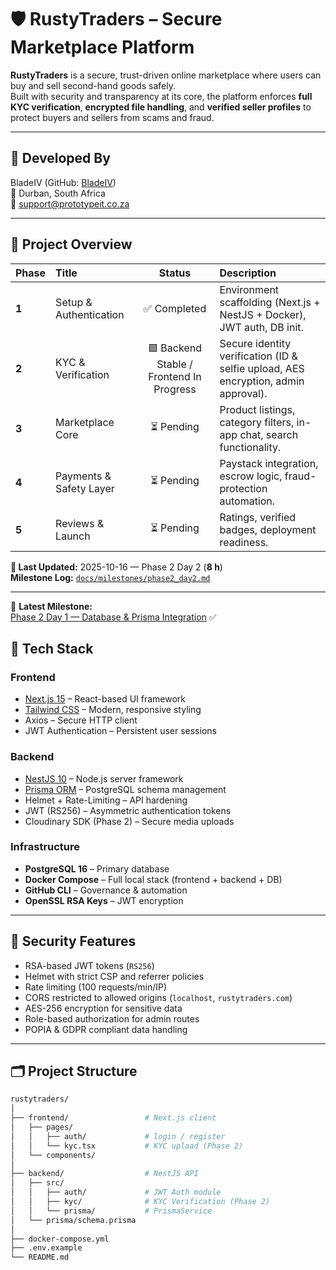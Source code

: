 # 🛡️ RustyTraders – Secure Marketplace Platform

**RustyTraders** is a secure, trust-driven online marketplace where users can buy and sell second-hand goods safely.  
Built with security and transparency at its core, the platform enforces **full KYC verification**, **encrypted file handling**, and **verified seller profiles** to protect buyers and sellers from scams and fraud.

---

## 👤 Developed By
BladeIV (GitHub: [BladeIV](https://github.com/BladeIV))  
📍 Durban, South Africa  
📧 support@prototypeit.co.za 

---

## 🚀 Project Overview

| Phase | Title | Status | Description |
|:------|:------|:------:|:------------|
| **1** | Setup & Authentication | ✅ Completed | Environment scaffolding (Next.js + NestJS + Docker), JWT auth, DB init. |
| **2** | KYC & Verification | 🟩 Backend Stable / Frontend In Progress | Secure identity verification (ID & selfie upload, AES encryption, admin approval). |
| **3** | Marketplace Core | ⏳ Pending | Product listings, category filters, in-app chat, search functionality. |
| **4** | Payments & Safety Layer | ⏳ Pending | Paystack integration, escrow logic, fraud-protection automation. |
| **5** | Reviews & Launch | ⏳ Pending | Ratings, verified badges, deployment readiness. |

**🧾 Last Updated:** 2025-10-16 — Phase 2 Day 2 (**8 h**)  
**Milestone Log:** [`docs/milestones/phase2_day2.md`](docs/milestones/phase2_day2.md)

---

📘 **Latest Milestone:**  
[Phase 2 Day 1 — Database & Prisma Integration](backend/docs/milestones/phase2_day1.md) ✅

## 🧱 Tech Stack

### **Frontend**
- [Next.js 15](https://nextjs.org/) – React-based UI framework  
- [Tailwind CSS](https://tailwindcss.com/) – Modern, responsive styling  
- Axios – Secure HTTP client  
- JWT Authentication – Persistent user sessions  

### **Backend**
- [NestJS 10](https://nestjs.com/) – Node.js server framework  
- [Prisma ORM](https://www.prisma.io/) – PostgreSQL schema management  
- Helmet + Rate-Limiting – API hardening  
- JWT (RS256) – Asymmetric authentication tokens  
- Cloudinary SDK (Phase 2) – Secure media uploads  

### **Infrastructure**
- **PostgreSQL 16** – Primary database  
- **Docker Compose** – Full local stack (frontend + backend + DB)  
- **GitHub CLI** – Governance & automation  
- **OpenSSL RSA Keys** – JWT encryption  

---

## 🔐 Security Features
- RSA-based JWT tokens (`RS256`)
- Helmet with strict CSP and referrer policies  
- Rate limiting (100 requests/min/IP)  
- CORS restricted to allowed origins (`localhost`, `rustytraders.com`)  
- AES-256 encryption for sensitive data  
- Role-based authorization for admin routes  
- POPIA & GDPR compliant data handling  

---


## 🗂️ Project Structure

```bash
rustytraders/
│
├── frontend/                 # Next.js client
│   ├── pages/
│   │   ├── auth/             # login / register
│   │   └── kyc.tsx           # KYC upload (Phase 2)
│   └── components/
│
├── backend/                  # NestJS API
│   ├── src/
│   │   ├── auth/             # JWT Auth module
│   │   ├── kyc/              # KYC Verification (Phase 2)
│   │   └── prisma/           # PrismaService
│   └── prisma/schema.prisma
│
├── docker-compose.yml
├── .env.example
└── README.md
```


